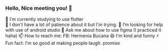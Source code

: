 ### Hello, Nice meeting you! 👋

 🔭 I’m currently studying to use flutter <br>
 🌱 I don't have a lot of patience about it but I'm trying.
 🤔 I’m looking for help with use of android studio
 💬 Ask me about how to use figma (I practiced it haha)
 📫 How to reach me: FB: Hermenia Bucana
 😄 I'm kind and funny 
 ⚡ Fun fact: I'm so good at making people laugh. promise
